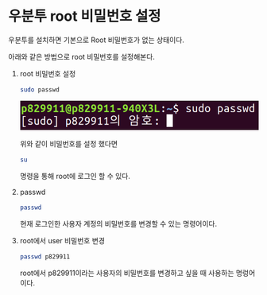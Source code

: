 # 우분투 root 비밀번호 설정

우분투를 설치하면 기본으로 Root 비밀번호가 없는 상태이다.

아래와 같은 방법으로 root 비밀번호를 설정해본다.



1. root 비밀번호 설정

   ```bash
   sudo passwd
   ```

   ![](/images/1543073527838.png)


   위와 같이 비밀번호를 설정 했다면

   ```bash
   su
   ```

   명령을 통해 root에 로그인 할 수 있다.


2. passwd

   ```bash
   passwd
   ```

   현재 로그인한 사용자 계정의 비밀번호를 변경할 수 있는 명령어이다.



3. root에서 user 비밀번호 변경

   ```bash
   passwd p829911
   ```

   root에서 p829911이라는 사용자의 비밀번호를 변경하고 싶을 때 사용하는 명렁어이다.